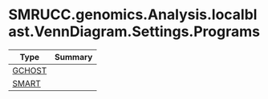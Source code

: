 ﻿
# SMRUCC.genomics.Analysis.localblast.VennDiagram.Settings.Programs

|Type|Summary|
|----|-------|
|[GCHOST](./GCHOST.md)||
|[SMART](./SMART.md)||

